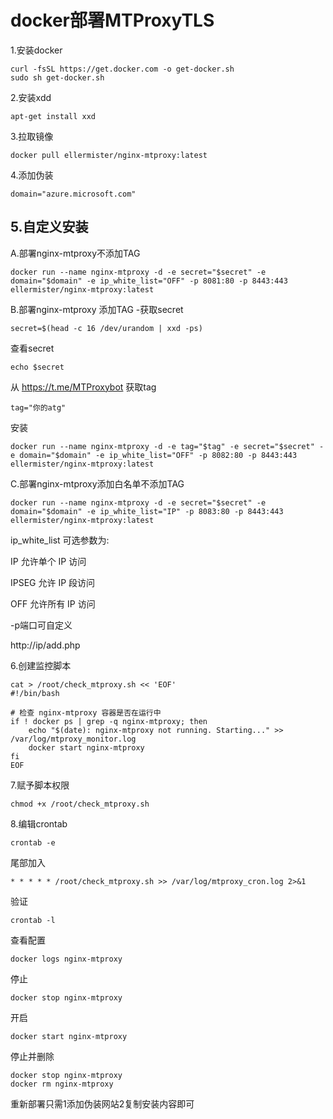# docker部署MTProxyTLS
1.安装docker
```
curl -fsSL https://get.docker.com -o get-docker.sh
sudo sh get-docker.sh
```
2.安装xdd
```
apt-get install xxd
```
3.拉取镜像
```
docker pull ellermister/nginx-mtproxy:latest
```
4.添加伪装
```
domain="azure.microsoft.com"
```
## 5.自定义安装
A.部署nginx-mtproxy不添加TAG
```
docker run --name nginx-mtproxy -d -e secret="$secret" -e domain="$domain" -e ip_white_list="OFF" -p 8081:80 -p 8443:443 ellermister/nginx-mtproxy:latest
```
B.部署nginx-mtproxy 添加TAG
-获取secret
```
secret=$(head -c 16 /dev/urandom | xxd -ps)
```
查看secret
```
echo $secret
```
从 https://t.me/MTProxybot 获取tag
```
tag="你的atg"
```
安装
```
docker run --name nginx-mtproxy -d -e tag="$tag" -e secret="$secret" -e domain="$domain" -e ip_white_list="OFF" -p 8082:80 -p 8443:443 ellermister/nginx-mtproxy:latest
```
C.部署nginx-mtproxy添加白名单不添加TAG
```
docker run --name nginx-mtproxy -d -e secret="$secret" -e domain="$domain" -e ip_white_list="IP" -p 8083:80 -p 8443:443 ellermister/nginx-mtproxy:latest
```
ip_white_list 可选参数为:

IP 允许单个 IP 访问

IPSEG 允许 IP 段访问

OFF 允许所有 IP 访问

-p端口可自定义

http://ip/add.php

6.创建监控脚本
```
cat > /root/check_mtproxy.sh << 'EOF'
#!/bin/bash

# 检查 nginx-mtproxy 容器是否在运行中
if ! docker ps | grep -q nginx-mtproxy; then
    echo "$(date): nginx-mtproxy not running. Starting..." >> /var/log/mtproxy_monitor.log
    docker start nginx-mtproxy
fi
EOF
```
7.赋予脚本权限
```
chmod +x /root/check_mtproxy.sh
```
8.编辑crontab
```
crontab -e
```
尾部加入
```
* * * * * /root/check_mtproxy.sh >> /var/log/mtproxy_cron.log 2>&1
```
验证
```
crontab -l
```
查看配置
```
docker logs nginx-mtproxy
```
停止
```
docker stop nginx-mtproxy
```
开启
```
docker start nginx-mtproxy
```
停止并删除
```
docker stop nginx-mtproxy
docker rm nginx-mtproxy
```
重新部署只需1添加伪装网站2复制安装内容即可
